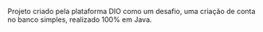 Projeto criado pela plataforma DIO como um desafio, uma criação de conta no banco simples, realizado 100% em Java.
